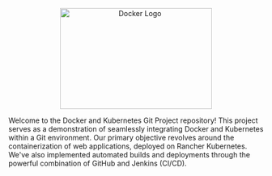 <p align="center" >
  <img src="https://cdn.worldvectorlogo.com/logos/docker.svg" alt="Docker Logo"  width="300" height="200">
</p>


Welcome to the Docker and Kubernetes Git Project repository! This project serves as a demonstration of seamlessly integrating Docker and Kubernetes within a Git environment. Our primary objective revolves around the containerization of web applications, deployed on Rancher Kubernetes. We've also implemented automated builds and deployments through the powerful combination of GitHub and Jenkins (CI/CD).
